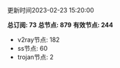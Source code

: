 更新时间2023-02-23 15:20:00

**总订阅: 73**
**总节点: 879**
**有效节点: 244**
- v2ray节点: 182
- ss节点: 60
- trojan节点: 2
